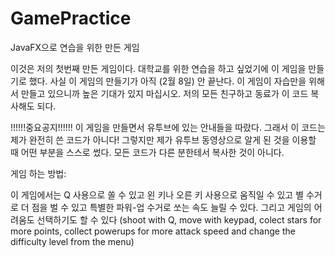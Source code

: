 # GamePractice
JavaFX으로 연습을 위한 만든 게임

이것은 저의 첫번째 만든 게임이다. 대학교를 위한 연습을 하고 싶었기에 이 게임을 만들기로 했다. 사실 이 게임의 만들기가 아직 (2월 8일) 안 끝난다. 이 게임이 자습만을 위해서 만들고 있으니까 높은 
기대가 있지 마십시오. 저의 모든 친구하고 동료가 이 코드 복사해도 되다. 

!!!!!!중요공지!!!!!!
이 게임을 만들면서 유투브에 있는 안내들을 따랐다. 그래서 이 코드는 제가 완전히 쓴 코드가 아니다! 그렇지만 제가 유투브 동영상으로 알게 된 것을 이용할 때 어떤 부분을 스스로 썼다. 모든 코드가 다른 분한테서 복사한 것이 아니다.

게임 하는 방법:

이 게임에서는 Q 사용으로 쏠 수 있고 왼 키나 오른 키 사용으로 움직일 수 있고 별 수거로 더 점을 벌 수 있고 특별한 파워-업 수거로 쏘는 속도 늘릴 수 있다. 그리고 게임의 어려움도 선택하기도 할 수 있다 (shoot with Q, move with keypad, colect stars for more points, collect powerups for more attack speed and change the difficulty level from the menu)

